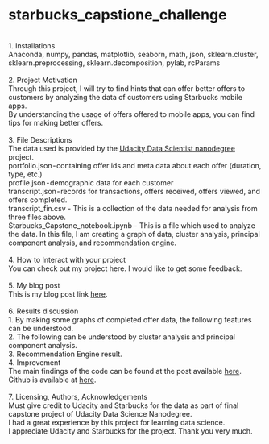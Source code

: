 # starbucks_capstione_challenge
<br>
1. Installations<br>
Anaconda, numpy, pandas, matplotlib, seaborn, math, json, sklearn.cluster, sklearn.preprocessing, sklearn.decomposition, pylab, rcParams<br>
<br>
2. Project Motivation<br>
Through this project, I will try to find hints that can offer better offers to customers by analyzing the data of customers using Starbucks mobile apps.<br>
By understanding the usage of offers offered to mobile apps, you can find tips for making better offers.<br>
<br>
3. File Descriptions<br>
The data used is provided by the <a href="https://www.udacity.com/course/data-scientist-nanodegree--nd025">Udacity Data Scientist nanodegree</a> project.<br>
portfolio.json - containing offer ids and meta data about each offer (duration, type, etc.)<br>
profile.json - demographic data for each customer<br>
transcript.json - records for transactions, offers received, offers viewed, and offers completed. <br>
transcript_fin.csv - This is a collection of the data needed for analysis from three files above.<br>
Starbucks_Capstone_notebook.ipynb - This is a file which used to analyze the data. In this file, I am creating a graph of data, cluster analysis, principal component analysis, and recommendation engine. <br>
 <br>
4. How to Interact with your project<br>
You can check out my project here. I would like to get some feedback.<br>
<br>
5. My blog post<br>
This is my blog post link <a href="https://unoszte0291.medium.com/starbucks-the-better-offers-for-you-from-mobile-app-2a3e840f2a67">here</a>.<br>
<br>
6. Results discussion<br>
1. By making some graphs of completed offer data, the following features can be understood.<br>
2. The following can be understood by cluster analysis and principal component analysis.<br>
3. Recommendation Engine result.<br>
4. Improvement<br>
The main findings of the code can be found at the post available <a href="https://unoszte0291.medium.com/starbucks-the-better-offers-for-you-from-mobile-app-2a3e840f2a67">here</a>. Github is available at <a href="https://github.com/unoszte0291/starbucks_capstone_challenge.git">here</a>.<br>
<br>
7. Licensing, Authors, Acknowledgements<br>
Must give credit to Udacity and Starbucks for the data as part of final capstone project of Udacity Data Science Nanodegree.<br>
I had a great experience by this project for learning data science.<br>
I appreciate Udacity and Starbucks for the project. Thank you very much.<br>
